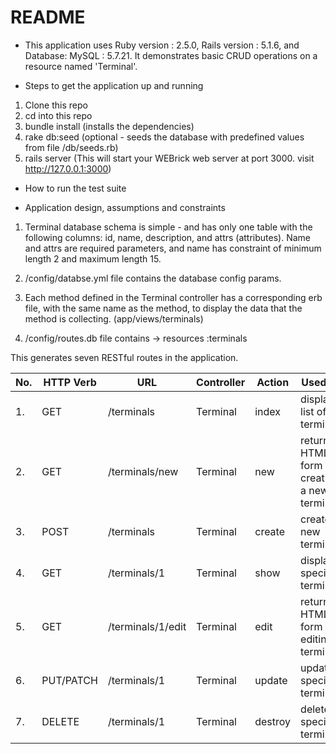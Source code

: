 # README

* This application uses Ruby version : 2.5.0, Rails version : 5.1.6, and Database: MySQL : 5.7.21. It demonstrates basic CRUD operations on a resource named 'Terminal'.

* Steps to get the application up and running
1. Clone this repo
2. cd into this repo
3. bundle install  (installs the dependencies)
4. rake db:seed (optional - seeds the database with predefined values from file /db/seeds.rb)
5. rails server (This will start your WEBrick web server at port 3000. visit http://127.0.0.1:3000)

* How to run the test suite


* Application design, assumptions and constraints
1. Terminal database schema is simple - and has only one table with the following columns: id, name, description, and attrs (attributes). Name and attrs are required parameters, and name has constraint of minimum length 2 and maximum length 15.

2. /config/databse.yml file contains the database config params.

3. Each method defined in the Terminal controller has a corresponding erb file, with the same name as the method, to display the data that the method is collecting. (app/views/terminals)

4. /config/routes.db file contains -> resources :terminals

This generates seven RESTful routes in the application.


| No. | HTTP Verb | URL | Controller | Action | Used for |
| --- | ------------- | ------------- | ------------- | ------------- | ------------- |
| 1. | GET  | /terminals | Terminal | index | display a list of all terminals  |
| 2. | GET  | /terminals/new | Terminal | new | return an HTML form for creating a new terminal  |
| 3. | POST | /terminals | Terminal  | create | create a new terminal  |
| 4. | GET  | /terminals/1 | Terminal | show | display a specific terminal  |
| 5. | GET  | /terminals/1/edit | Terminal | edit | return an HTML form for editing a terminal  |
| 6. | PUT/PATCH  | /terminals/1 | Terminal | update | update a specific terminal  |
| 7. | DELETE  | /terminals/1 | Terminal | destroy | delete a specific terminal  |
